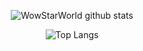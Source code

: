 <center>
 
![WowStarWorld github stats](https://github-readme-stats.vercel.app/api?username=WowStarWorld&show_icons=true&theme=Gradient)

![Top Langs](https://github-readme-stats.vercel.app/api/top-langs/?username=WowStarWorld&theme=Gradient)
</center>
